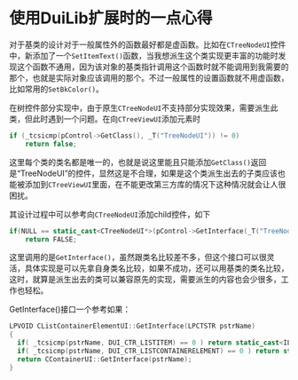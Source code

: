 # 使用DuiLib扩展时的一点心得

对于基类的设计对于一般属性外的函数最好都是虚函数。比如在`CTreeNodeUI`控件中，新添加了一个`SetItemText()`函数，当我想派生这个类实现更丰富的功能时发现这个函数不通用，因为该对象的基类指针调用这个函数时就不能调用到我需要的那个，也就是实际对象应该调用的那个。不过一般属性的设置函数就不用虚函数，比如常用的`SetBkColor()`。

在树控件部分实现中，由于原生`CTreeNodeUI`不支持部分实现效果，需要派生此类，但此时遇到一个问题。在向`CTreeViewUI`添加元素时

```c++
if (_tcsicmp(pControl->GetClass(), _T("TreeNodeUI")) != 0)
    return false;
```

这里每个类的类名都是唯一的，也就是说这里能且只能添加`GetClass()`返回是“TreeNodeUI”的控件，显然这是不合理，如果是这个类派生出去的子类应该也能被添加到`CTreeViewUI`里面，在不能更改第三方库的情况下这种情况就会让人很困扰。

其设计过程中可以参考向`CTreeNodeUI`添加child控件，如下

```c++
if(NULL == static_cast<CTreeNodeUI*>(pControl->GetInterface(_T("TreeNode")))) 
    return FALSE;
```

这里调用的是`GetInterface()`，虽然跟类名比较差不多，但这个接口可以很灵活，具体实现是可以先拿自身类名比较，如果不成功，还可以用基类的类名比较，这时，就算是派生出去的类可以兼容原先的实现，需要派生的内容也会少很多，工作也轻松。

GetInterface()接口一个参考如果：

```c++
LPVOID CListContainerElementUI::GetInterface(LPCTSTR pstrName)
{
  if( _tcsicmp(pstrName, DUI_CTR_LISTITEM) == 0 ) return static_cast<IListItemUI*>(this);
  if( _tcsicmp(pstrName, DUI_CTR_LISTCONTAINERELEMENT) == 0 ) return static_cast<CListContainerElementUI*>(this);
  return CContainerUI::GetInterface(pstrName);
}
```
